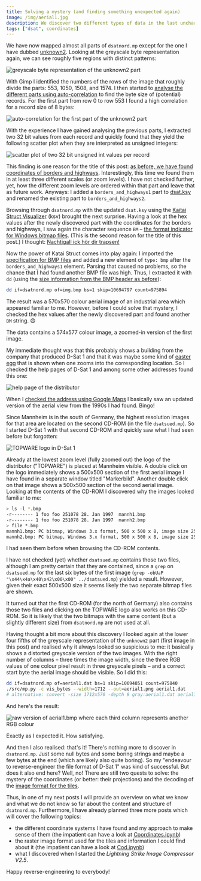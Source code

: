```yaml
---
title: Solving a mystery (and finding something unexpected again)
image: /img/aerial1.jpg
description: We discover two different types of data in the last uncharted part of dsatnord.mp.
tags: ["dsat", coordinates]
---
```


We have now mapped almost all parts of `dsatnord.mp` except for the
one I have dubbed
[unknown2](https://dsat.igada.de/2024/04/23/searching-for-the-index.html). Looking
at the greyscale byte representation again, we can see roughly five
regions with distinct patterns:

![greyscale byte representation of the unknown2 part](/img/un2.png)

With Gimp I identified the numbers of the rows of the image that
roughly divide the parts: 553, 1050, 1508, and 1574. I then started to
[analyse the different parts using
auto-correlation](/src/Unknown2.ipynb) to find the byte size of
(potential) records. For the first part from row 0 to row 553 I found
a high correlation for a record size of 8 bytes:

![auto-correlation for the first part of the unknown2 part](/img/un2_1_autocorrelation.png)

With the experience I have gained analysing the previous parts, I
extracted two 32 bit values from each record and quickly found that
they yield the following scatter plot when they are interpreted as
unsigned integers:

![scatter plot of two 32 bit unsigned int values per record](/img/un2_1_int.png)

This finding is one reason for the title of this post: [as before, we
have found coordinates of borders and
highways](/2024/05/06/finding-something-unexpected.html). Interestingly,
this time we found them in at least three different scales (or zoom
levels). I have not checked further, yet, how the different zoom
levels are ordered within that part and leave that as future work.
Anyways: I added a `borders_and_highways1` part to
[dsat.ksy](/src/dsat.ksy) and renamed the existing part to
`borders_and_highways2`.

Browsing through `dsatnord.mp` with the updated `dsat.ksy` using the
[Kaitai Struct
Visualizer](https://github.com/kaitai-io/kaitai_struct_visualizer/)
(ksv) brought the next surprise. Having a look at the hex values after
the newly discovered part with the coordinates for the borders and
highways, I saw again the character sequence `BM` – [the format
indicator for Windows bitmap
files](/2024/07/04/finding-something-unexpected-again.html). (This is
the second reason for the title of this post.) I thought: [Nachtigall
ick hör dir
trapsen!](https://de.wikipedia.org/wiki/Des_Knaben_Wunderhorn)

Now the power of Katai Struct comes into play again: I imported the
[specification for BMP
files](https://github.com/kaitai-io/kaitai_struct_formats/blob/master/image/bmp.ksy)
and added a new element of `type: bmp` after the
`borders_and_highways1` element. Parsing that caused no problems, so
the chance that I had found another BMP file was high. Thus, I
extracted it with `dd` (using the [size information from the BMP
header as
before](/2024/07/04/finding-something-unexpected-again.html)):

```sh
dd if=dsatnord.mp of=img.bmp bs=1 skip=10694797 count=975894
```

The result was a 570x570 colour aerial image of an industrial area
which appeared familiar to me. However, before I could solve that
mystery, I checked the hex values after the newly discovered part and
found another `BM` string. 😄

The data contains a 574x577 colour image, a zoomed-in version of the
first image.

My immediate thought was that this probably shows a building from the
company that produced D-Sat 1 and that it was maybe some kind of
[easter egg](https://en.wikipedia.org/wiki/Easter_egg_(media)) that is
shown when one zooms into the corresponding location. So I checked the
help pages of D-Sat 1 and among some other addresses found this one:

![help page of the distributor](/img/vertrieb.png)

When I [checked the address using Google
Maps](https://maps.app.goo.gl/idr71oZNXaFPr1eU9) I basically saw an
updated version of the aerial view from the 1990s I had found. Bingo!

Since Mannheim is in the south of Germany, the highest resolution
images for that area are located on the second CD-ROM (in the file
`dsatsued.mp`). So I started D-Sat 1 with that second CD-ROM and
quickly saw what I had seen before but forgotten:

![TOPWARE logo in D-Sat 1](/img/topware0.jpg)

Already at the lowest zoom level (fully zoomed out) the logo of the
distributor ("TOPWARE") is placed at Mannheim visible. A double click
on the logo immediately shows a 500x500 section of the first aerial
image I have found in a separate window titled "Markerbild". Another
double click on that image shows a 500x500 section of the second
aerial image. Looking at the contents of the CD-ROM I discovered why
the images looked familiar to me:

```sh
> ls -l *.bmp
-r-------- 1 foo foo 251078 28. Jan 1997  mannh1.bmp
-r-------- 1 foo foo 251078 28. Jan 1997  mannh2.bmp
> file *.bmp
mannh1.bmp: PC bitmap, Windows 3.x format, 500 x 500 x 8, image size 250000, resolution 23621 x 23621 px/m, 256 important colors, cbSize 251078, bits offset 1078
mannh2.bmp: PC bitmap, Windows 3.x format, 500 x 500 x 8, image size 250000, resolution 23621 x 23621 px/m, 256 important colors, cbSize 251078, bits offset 1078
```
I had seen them before when browsing the CD-ROM contents.

I have not checked (yet) whether `dsatsued.mp` contains those two
files, although I am pretty certain that they are contained, since
a `grep` on `dsatsued.mp` for the last six bytes of
the first image (`grep -obUaP "\x44\x4a\x40\x42\x00\x00"
../dsatsued.mp`)
yielded a result.
However, given their exact 500x500 size it seems likely the two
separate bitmap files are
shown.

It turned out that the first CD-ROM (for the north of Germany) also
contains those two files and clicking on the TOPWARE logo also works
on this CD-ROM. So it is likely that the two bitmaps with the same
content (but a slightly different size) from `dsatnord.mp` are not
used at all.

Having thought a bit more about this discovery I looked again at the
lower four fifths of the greyscale representation of the `unknown2`
part (first image in this post) and realised why it always looked so
suspicious to me: it basically shows a distorted greyscale version of
the two images. With the right number of columns – three times the
image width, since the three RGB values of one colour pixel result in
three greyscale pixels – and a correct start byte the aerial image
should be visible. So I did this:

```sh
dd if=dsatnord.mp of=aerial1.dat bs=1 skip=10694851 count=975840
./src/mp.py -c vis_bytes --width=1712 --out=aerial1.png aerial1.dat
# alternative: convert -size 1712x570 -depth 8 gray:aerial1.dat aerial1.png
```
And here's the result:

![raw version of aerial1.bmp where each third column represents
another RGB colour](/img/aerial1.jpg)

Exactly as I expected it. How satisfying.

And then I also realised: that's it! There's nothing more to discover
in `dsatnord.mp`. Just some null bytes and some boring strings and
maybe a few bytes at the end (which are likely also quite boring). So
my "endeavour to reverse-engineer the file format of D-Sat 1" was kind
of successful. But does it also end here? Well, no! There are still
two quests to solve: the mystery of the coordinates (or better: their
projections) and the decoding of the [image format for the
tiles](/2024/04/03/learning-about-the-image-format.html).


Thus, in one of my next posts I will provide an overview on what we
know and what we do not know so far about the content and structure of
`dsatnord.mp`. Furthermore, I have already planned three more posts
which will cover the following topics:
- the different coordinate systems I have found and my approach to
  make sense of them (the impatient can have a look at
  [Coordinates.ipynb](/src/Coordinates.ipynb))
- the raster image format used for the tiles and information I could
  find about it (the impatient can have a look at
  [Cod.ipynb](/src/Cod.ipynb))
- what I discovered when I started the *Lightning Strike Image
  Compressor V2.5*.

Happy reverse-engineering to everybody!
